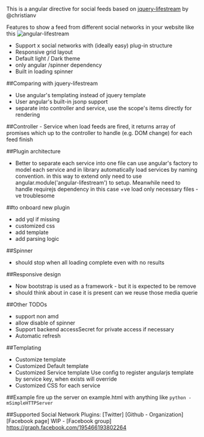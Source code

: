 This is a angular directive for social feeds based on [jquery-lifestream](christianv.github.io/jquery-lifestream/) by @christianv


Features
to show a feed from different social networks in your website like this
![angular-lifestream](https://trello-attachments.s3.amazonaws.com/52d21509103bc54a16485cb5/52d25a1f633b3f7556f4f38f/43cf5580e615fd441df21e69d4d1860c/upload_2014-02-01_at_10.47.10_pm.png)

- Support x social networks with (ideally easy) plug-in structure
- Responsive grid layout
- Default light / Dark theme
- only angular /spinner dependency
- Built in loading spinner

##Comparing with jquery-lifestream
- Use angular's templating instead of jquery template
- User angular's built-in jsonp support
- separate into controller and service, use the scope's items directly for rendering

##Controller - Service
when load feeds are fired, it returns array of promises which up to the controller to handle (e.g. DOM change) for each feed finish

##Plugin architecture
- Better to separate each service into one file
can use angular's factory to model each service and in library automatically load services by naming convention.
in this way to extend only need to use angular.module('angular-lifestream') to setup.
Meanwhile need to handle requirejs dependency in this case
+ve load only necessary files
-ve troublesome 

##to onboard new plugin
- add yql if missing 
- customized css
- add template
- add parsing logic

##Spinner
- should stop when all loading complete even with no results

##Responsive design
- Now bootstrap is used as a framework - but it is expected to be remove
- should think about in case it is present can we reuse those media querie

##Other TODOs
- support non amd
- allow disable of spinner
- Support backend accessSecret for private access if necessary
- Automatic refresh

##Templating

- Customize template
- Customized Default template
- Customized Service template
Use config to register angularjs template by service key, when exists will override
- Customized CSS for each service

##Example
fire up the server on example.html with anything like `python -mSimpleHTTPServer`

##Supported Social Network Plugins:
[Twitter]
[Github - Organization] 
[Facebook page]
WIP - [Facebook group]  https://graph.facebook.com/195466193802264
